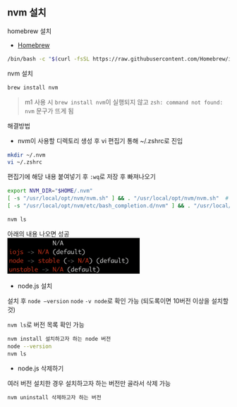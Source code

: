 ## nvm 설치

homebrew 설치
- [Homebrew](https://brew.sh/index_ko)

```bash
/bin/bash -c "$(curl -fsSL https://raw.githubusercontent.com/Homebrew/install/HEAD/install.sh)"
```

nvm 설치

```bash
brew install nvm
```

> m1 사용 시 `brew install nvm`이 실행되지 않고 `zsh: command not found: nvm` 문구가 뜨게 됨

해결방법
- nvm이 사용할 디렉토리 생성 후 vi 편집기 통해 ~/.zshrc로 진입

```bash
mkdir ~/.nvm
vi ~/.zshrc
```

편집기에 해당 내용 붙여넣기 후 `:wq`로 저장 후 빠져나오기

```bash
export NVM_DIR="$HOME/.nvm"
[ -s "/usr/local/opt/nvm/nvm.sh" ] && . "/usr/local/opt/nvm/nvm.sh"  # This loads nvm
[ -s "/usr/local/opt/nvm/etc/bash_completion.d/nvm" ] && . "/usr/local/opt/nvm/etc/bash_completion.d/nvm"  # This loads nvm bash_completion
```

```bash
nvm ls
```

아래의 내용 나오면 성공  
<img src="../images/1-2-1.png" width="300px" />


- node.js 설치

설치 후 `node —version` `node` `-v node`로 확인 가능
(되도록이면 10버전 이상을 설치할 것)

`nvm ls`로 버전 목록 확인 가능

```bash
nvm install 설치하고자 하는 node 버전
node --version
nvm ls
```

- node.js 삭제하기

여러 버전 설치한 경우 설치하고자 하는 버전만 골라서 삭제 가능

```bash
nvm uninstall 삭제하고자 하는 버전
```